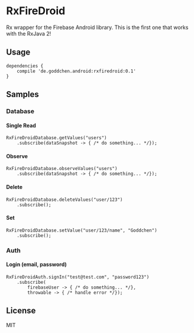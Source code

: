 # RxFireDroid
Rx wrapper for the Firebase Android library. 
This is the first one that works with the RxJava 2!

## Usage
    dependencies {
        compile 'de.goddchen.android:rxfiredroid:0.1'
    }
    
## Samples
### Database
#### Single Read
    RxFireDroidDatabase.getValues("users")
        .subscribe(dataSnapshot -> { /* do something... */});
#### Observe
    RxFireDroidDatabase.observeValues("users")
        .subscribe(dataSnapshot -> { /* do something... */});
#### Delete
    RxFireDroidDatabase.deleteValues("user/123")
        .subscribe();
#### Set
    RxFireDroidDatabase.setValue("user/123/name", "Goddchen")
        .subscribe();
### Auth
#### Login (email, password)
    RxFireDroidAuth.signIn("test@test.com", "password123")
        .subscribe(
            firebaseUser -> { /* do something... */},
            throwable -> { /* handle error */});
            
## License
MIT
